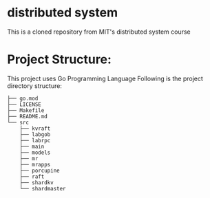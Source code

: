 # distributed system
This is a cloned repository from MIT's distributed system course

# Project Structure:
This project uses Go Programming Language
Following is the project directory structure:
```
├── go.mod
├── LICENSE
├── Makefile
├── README.md
└── src
    ├── kvraft
    ├── labgob
    ├── labrpc
    ├── main
    ├── models
    ├── mr
    ├── mrapps
    ├── porcupine
    ├── raft
    ├── shardkv
    └── shardmaster
```
